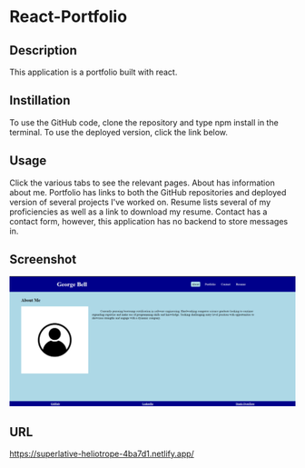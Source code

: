# React-Portfolio

## Description
This application is a portfolio built with react.

## Instillation
To use the GitHub code, clone the repository and type npm install in the terminal. To use the deployed version, click the link below.

## Usage
Click the various tabs to see the relevant pages. About has information about me. Portfolio has links to both the GitHub repositories and deployed version of several projects I've worked on. Resume lists several of my proficiencies as well as a link to download my resume. Contact has a contact form, however, this application has no backend to store messages in.

## Screenshot
![alt text](<src/assets/Screenshot 2024-04-21 224648.png>)

## URL
https://superlative-heliotrope-4ba7d1.netlify.app/